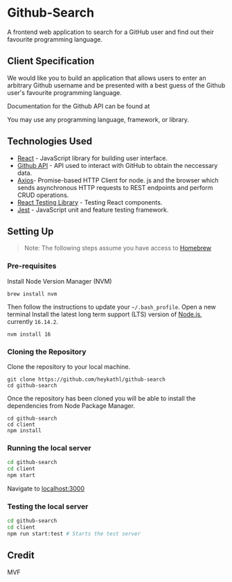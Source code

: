 # Github-Search
A frontend web application to search for a GitHub user and find out their favourite programming language.

## Client Specification
We would like you to build an application that allows users to enter an arbitrary Github username and be presented with a best guess of the Github user's favourite programming language.

Documentation for the Github API can be found at 

You may use any programming language, framework, or library.

## Technologies Used

- [React](https://reactjs.org) - JavaScript library for building user interface.
- [Github API](https://developer.github.com/v3/) - API used to interact with GitHub to obtain the neccessary data.
- [Axios](https://axios-http.com/)- Promise-based HTTP Client for node. js and the browser which sends asynchronous HTTP requests to REST endpoints and perform CRUD operations.
- [React Testing Library](https://testing-library.com/docs/react-testing-library/intro/) - Testing React components.
- [Jest](https://jestjs.io/) - JavaScript unit and feature testing framework.

## Setting Up

> Note: The following steps assume you have access to [Homebrew](https://brew.sh/)

### Pre-requisites

Install Node Version Manager (NVM)

```
brew install nvm
```

Then follow the instructions to update your `~/.bash_profile`.
Open a new terminal
Install the latest long term support (LTS) version of [Node.js](https://nodejs.org/en/), currently `16.14.2`.

```
nvm install 16
```

### Cloning the Repository

Clone the repository to your local machine.

```
git clone https://github.com/heykathl/github-search
cd github-search
```

Once the repository has been cloned you will be able to install the dependencies from Node Package Manager.

```
cd github-search
cd client
npm install
```

### Running the local server

```zsh
cd github-search
cd client
npm start
```

Navigate to [localhost:3000](http://localhost:3000)

### Testing the local server

```bash
cd github-search
cd client
npm run start:test # Starts the test server
```

## Credit
MVF
